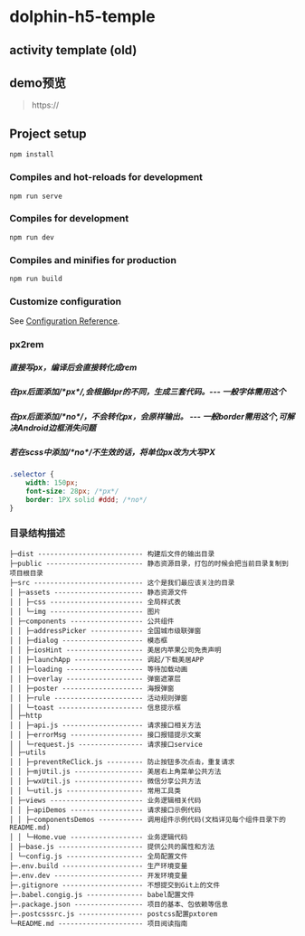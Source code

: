 # dolphin-h5-temple

## activity template (old)

## demo预览
> https://

## Project setup
```
npm install
```

### Compiles and hot-reloads for development
```
npm run serve
```

### Compiles for development
```
npm run dev
```

### Compiles and minifies for production
```
npm run build
```

### Customize configuration
See [Configuration Reference](https://cli.vuejs.org/config/).

### px2rem
##### 直接写px，编译后会直接转化成rem
##### 在px后面添加/\*px\*/,会根据dpr的不同，生成三套代码。--- 一般字体需用这个
##### 在px后面添加/\*no\*/，不会转化px，会原样输出。 --- 一般border需用这个,可解决Android边框消失问题
##### 若在scss中添加/\*no\*/不生效的话，将单位px改为大写PX
```css
.selector {
    width: 150px;
    font-size: 28px; /*px*/
    border: 1PX solid #ddd; /*no*/
}
```

### 目录结构描述
```
├─dist -------------------------- 构建后文件的输出目录
├─public ------------------------ 静态资源目录，打包的时候会把当前目录复制到项目根目录
├─src --------------------------- 这个是我们最应该关注的目录
│ ├─assets ---------------------- 静态资源文件
│ │ ├─css ----------------------- 全局样式表
│ │ └─img ----------------------- 图片
│ ├─components ------------------ 公共组件
│ │ ├─addressPicker ------------- 全国城市级联弹窗
│ │ ├─dialog -------------------- 模态框
│ │ ├─iosHint ------------------- 美居内苹果公司免责声明
│ │ ├─launchApp ----------------- 调起/下载美居APP
│ │ ├─loading ------------------- 等待加载动画
│ │ ├─overlay ------------------- 弹窗遮罩层
│ │ ├─poster -------------------- 海报弹窗
│ │ ├─rule ---------------------- 活动规则弹窗
│ │ └─toast --------------------- 信息提示框
│ ├─http
│ │ ├─api.js -------------------- 请求接口相关方法
│ │ ├─errorMsg ------------------ 接口报错提示文案
│ │ └─request.js ---------------- 请求接口service
│ ├─utils
│ │ ├─preventReClick.js --------- 防止按钮多次点击，重复请求
│ │ ├─mjUtil.js ----------------- 美居右上角菜单公共方法
│ │ ├─wxUtil.js ----------------- 微信分享公共方法
│ │ └─util.js ------------------- 常用工具类
│ ├─views ----------------------- 业务逻辑相关代码
│ │ ├─apiDemos ------------------ 请求接口示例代码
│ │ ├─componentsDemos ----------- 调用组件示例代码(文档详见每个组件目录下的README.md)
│ │ └─Home.vue ------------------ 业务逻辑代码
│ ├─base.js --------------------- 提供公共的属性和方法
│ └─config.js ------------------- 全局配置文件
├─.env.build -------------------- 生产环境变量
├─.env.dev ---------------------- 开发环境变量
├─.gitignore -------------------- 不想提交到Git上的文件
├─.babel.congig.js -------------- babel配置文件
├─.package.json ----------------- 项目的基本、包依赖等信息
├─.postcsssrc.js ---------------- postcss配置pxtorem
└─README.md --------------------- 项目阅读指南
```
